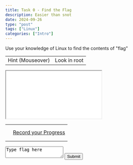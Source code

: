 ```yaml
---
title: Task 0 - Find the Flag
description: Easier than snot
date: 2024-09-26
type: "post"
tags: ["Linux"]
categories: ["Intro"]
---
```


<p>Use your knowledge of Linux to find the contents of "flag"</p>
<div class="mouseover">
    <table>
        <tr>
            <td>Hint (Mouseover)</td>
            <td class="content">Look in root</td>
        </tr>
    </table>
</div>

<link href="/ctf/vm/vm.css" rel="stylesheet"/>
<script src="/ctf/vm/task0.js"></script>
<div id="virt">
    <iframe src="/ctf/vm/vm.html?url=task0.cfg&cpu=x86">Incompatible Browser D:</iframe>
</div>
<table id="result" style="visibility=hidden"><tr>
    <td><h1 id="status"></h1></td>
    <td id="link"><a href="https://docs.google.com/forms/d/e/1FAIpQLSe2U40kd2YZ1z-lAdet2ltbJ9bmWXi3YtVB7yn4RoGj66pP7w/viewform">Record your Progress</a>
</table>
<textarea id="flag">Type flag here</textarea>
<button onclick="submit();">Submit</button>
